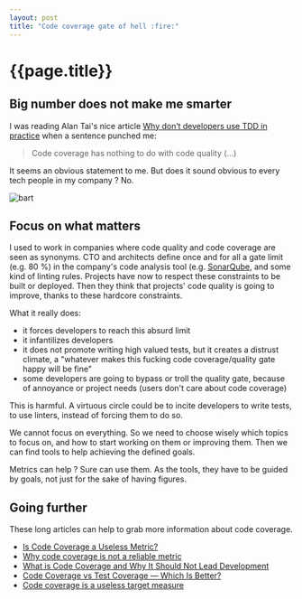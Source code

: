 ```yaml
---
layout: post
title: "Code coverage gate of hell :fire:"
---
```


# {{page.title}}

## Big number does not make me smarter

I was reading Alan Tai's nice article [Why don’t developers use TDD in practice](https://ayltai.medium.com/why-dont-developers-use-tdd-in-practice-b1e2362d4676) when a sentence punched me:

> Code coverage has nothing to do with code quality (...)

It seems an obvious statement to me. But does it sound obvious to every tech people in my company ? No.

![bart](/blog/assets/2020-11-28_bart.png)

## Focus on what matters

I used to work in companies where code quality and code coverage are seen as synonyms. CTO and architects define once and for all a gate limit (e.g. 80 %) in the company's code analysis tool (e.g. [SonarQube](https://www.sonarqube.org/), and some kind of linting rules. Projects have now to respect these constraints to be built or deployed. Then they think that projects' code quality is going to improve, thanks to these hardcore constraints. 

What it really does:
- it forces developers to reach this absurd limit
- it infantilizes developers 
- it does not promote writing high valued tests, but it creates a distrust climate, a "whatever makes this fucking code coverage/quality gate happy will be fine"
- some developers are going to bypass or troll the quality gate, because of annoyance or project needs (users don't care about code coverage) 

This is harmful. A virtuous circle could be to incite developers to write tests, to use linters, instead of forcing them to do so. 

We cannot focus on everything. So we need to choose wisely which topics to focus on, and how to start working on them or improving them. Then we can find tools to help achieving the defined goals. 

Metrics can help ? Sure can use them. As the tools, they have to be guided by goals, not just for the sake of having figures.  


## Going further 

These long articles can help to grab more information about code coverage.  

- [Is Code Coverage a Useless Metric?](https://medium.com/better-programming/is-code-coverage-a-useless-metric-bc76e0fde9e)
- [Why code coverage is not a reliable metric](https://dev.to/conectionist/why-code-coverage-is-not-a-reliable-metric-327l)
- [What is Code Coverage and Why It Should Not Lead Development](https://capgemini.github.io/testing/What-Is-Code-Coverage-and-Why-It-Should-Not-Lead-Development/)
- [Code Coverage vs Test Coverage — Which Is Better?](https://dzone.com/articles/code-coverage-vs-test-coverage-which-is-better)
- [Code coverage is a useless target measure](https://blog.ploeh.dk/2015/11/16/code-coverage-is-a-useless-target-measure/)

